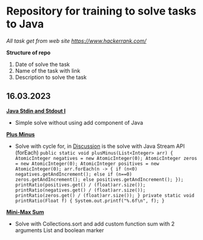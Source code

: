 # Repository for training to solve tasks to Java #
*All task get from web site https://www.hackerrank.com/*

**Structure of repo**

1. Date of solve the task
2. Name of the task with link
3. Description to solve the task


16.03.2023
--
__[Java Stdin and Stdout I](https://www.hackerrank.com/challenges/java-stdin-and-stdout-1)__
* Simple solve without using add component of Java

__[Plus Minus](https://www.hackerrank.com/challenges/one-week-preparation-kit-plus-minus)__
* Solve with cycle for, in [Discussion](https://www.hackerrank.com/challenges/one-week-preparation-kit-plus-minus/forum)
is the solve with Java Stream API (forEach) 
``public static void plusMinus(List<Integer> arr) {
  AtomicInteger negatives = new AtomicInteger(0);
  AtomicInteger zeros = new AtomicInteger(0);
  AtomicInteger positives = new AtomicInteger(0);
  arr.forEach(n -> {
  if (n<0) negatives.getAndIncrement();
  else if (n==0) zeros.getAndIncrement();
  else positives.getAndIncrement();
  });
  printRatio(positives.get() / (float)arr.size());
  printRatio(negatives.get() / (float)arr.size());
  printRatio(zeros.get() / (float)arr.size());
  }
  private static void printRatio(Float f) {
  System.out.printf("%.6f\n", f);
  }``

__[Mini-Max Sum](https://www.hackerrank.com/challenges/one-week-preparation-kit-mini-max-sum)__
* Solve with Collections.sort and add custom function sum with 2 arguments List<Integer> and boolean marker

